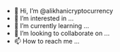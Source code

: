 - 👋 Hi, I’m @alikhanicryptocurrency
- 👀 I’m interested in ...
- 🌱 I’m currently learning ...
- 💞️ I’m looking to collaborate on ...
- 📫 How to reach me ...

<!---
alikhanicryptocurrency/alikhanicryptocurrency is a ✨ special ✨ repository because its `README.md` (this file) appears on your GitHub profile.
You can click the Preview link to take a look at your changes.
--->

